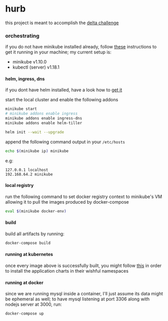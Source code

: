 # hurb
this project is meant to accomplish the [delta challenge](https://github.com/hurbcom/challenge-delta)

### orchestrating
if you do not have minikube installed already, follow [these](https://kubernetes.io/docs/tasks/tools/install-minikube/) instructions to get it running in your machine; my current setup is:
- minikube v1.10.0 
- kubectl (server) v1.18.1

#### helm, ingress, dns
if you dont have helm installed, have a look how to [get it](https://helm.sh/docs/intro/install/)

start the local cluster and enable the following addons
```bash
minikube start
# minikube addons enable ingress
minikube addons enable ingress-dns
minikube addons enable helm-tiller

helm init --wait --upgrade
```
append the following command output in your `/etc/hosts`
```bash
echo $(minikube ip) minikube
```
e.g:
```
127.0.0.1 localhost
192.168.64.2 minikube
```

#### local registry
run the following command to set docker registry context to minikube's VM allowing it to pull the images produced by docker-compose
```bash
eval $(minikube docker-env)
```

#### build
build all artifacts by running:
```bash
docker-compose build
```

#### running at kubernetes
once every image above is successfully built, you might follow [this](https://github.com/devbytom/hurb/tree/master/kubernetes) in order to install the application charts in their wishful namespaces

#### running at docker
since we are running mysql inside a container, I'll just assume its data might be ephemeral as well;
to have mysql listening at port 3306 along with nodejs server at 3000, run:
```bash
docker-compose up
```
